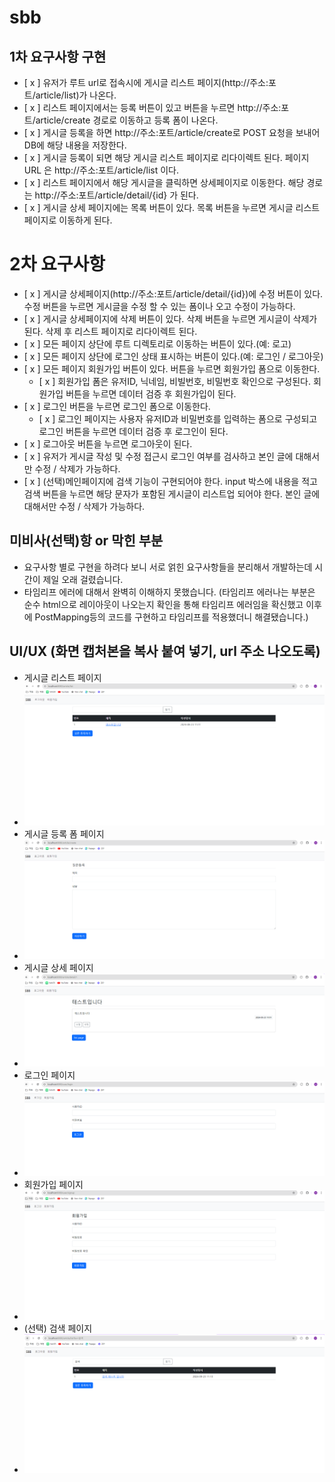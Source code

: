 # sbb

## 1차 요구사항 구현
- [ x ] 유저가 루트 url로 접속시에 게시글 리스트 페이지(http://주소:포트/article/list)가 나온다.
- [ x ] 리스트 페이지에서는 등록 버튼이 있고 버튼을 누르면 http://주소:포트/article/create 경로로 이동하고 등록 폼이 나온다.
- [ x ] 게시글 등록을 하면 http://주소:포트/article/create로 POST 요청을 보내어 DB에 해당 내용을 저장한다.
- [ x ] 게시글 등록이 되면 해당 게시글 리스트 페이지로 리다이렉트 된다. 페이지 URL 은 http://주소:포트/article/list 이다.
- [ x ] 리스트 페이지에서 해당 게시글을 클릭하면 상세페이지로 이동한다. 해당 경로는 http://주소:포트/article/detail/{id} 가 된다.
- [ x ] 게시글 상세 페이지에는 목록 버튼이 있다. 목록 버튼을 누르면 게시글 리스트 페이지로 이동하게 된다.

# 2차 요구사항
- [ x ] 게시글 상세페이지(http://주소:포트/article/detail/{id})에 수정 버튼이 있다. 수정 버튼을 누르면 게시글을 수정 할 수 있는 폼이나 오고 수정이 가능하다.
- [ x ] 게시글 상세페이지에 삭제 버튼이 있다. 삭제 버튼을 누르면 게시글이 삭제가 된다. 삭제 후 리스트 페이지로 리다이렉트 된다.
- [ x ] 모든 페이지 상단에 루트 디렉토리로 이동하는 버튼이 있다.(예: 로고)
- [ x ] 모든 페이지 상단에 로그인 상태 표시하는 버튼이 있다.(예: 로그인 / 로그아웃)
- [ x ] 모든 페이지 회원가입 버튼이 있다. 버튼을 누르면 회원가입 폼으로 이동한다.
    - [ x ] 회원가입 폼은 유저ID, 닉네임, 비빌번호, 비밀번호 확인으로 구성된다. 회원가입 버튼을 누르면 데이터 검증 후 회원가입이 된다.
- [ x ] 로그인 버튼을 누르면 로그인 폼으로 이동한다.
    - [ x ] 로그인 페이지는 사용자 유저ID과 비밀번호를 입력하는 폼으로 구성되고 로그인 버튼을 누르면 데이터 검증 후 로그인이 된다.
- [ x ] 로그아웃 버튼을 누르면 로그아웃이 된다.
- [ x ] 유저가 게시글 작성 및 수정  접근시 로그인 여부를 검사하고 본인 글에 대해서만 수정 / 삭제가 가능하다.
- [ x ] (선택)메인페이지에 검색 기능이 구현되어야 한다. input 박스에 내용을 적고 검색 버튼을 누르면 해당 문자가 포함된 게시글이 리스트업 되어야 한다.
  본인 글에 대해서만 수정 / 삭제가 가능하다.

## 미비사(선택)항 or 막힌 부분
- 요구사항 별로 구현을 하려다 보니 서로 얽힌 요구사항들을 분리해서 개발하는데 시간이 제일 오래 걸렸습니다.
- 타임리프 에러에 대해서 완벽히 이해하지 못했습니다. (타임리프 에러나는 부분은 순수 html으로 레이아웃이 나오는지 확인을 통해 타임리프 에러임을 확신했고 이후에 PostMapping등의 코드를 구현하고 타임리프를 적용했더니 해결됐습니다.)


## UI/UX (화면 캡처본을 복사 붙여 넣기, url 주소 나오도록)
- 게시글 리스트 페이지
- ![img.png](img.png)
- 게시글 등록 폼 페이지
- ![img_1.png](img_1.png)
- 게시글 상세 페이지
- ![img_2.png](img_2.png)
- 로그인 페이지
- ![img_3.png](img_3.png)
- 회원가입 페이지
- ![img_4.png](img_4.png)
- (선택) 검색 페이지
- ![img_5.png](img_5.png)